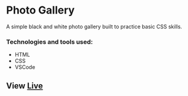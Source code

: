 # Photo Gallery

A simple black and white photo gallery built to practice basic CSS skills.

### Technologies and tools used:

- HTML
- CSS
- VSCode

## View [Live](https://codepen.io/laura-rodd/full/rNVKLdv)
